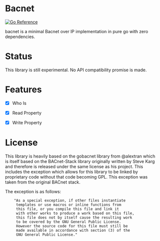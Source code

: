 # Bacnet
[![Go Reference](https://pkg.go.dev/badge/github.com/REQUEA/bacnet.svg)](https://pkg.go.dev/github.com/REQUEA/bacnet)

bacnet is a minimal Bacnet over IP implementation in pure go with zero dependencies. 

# Status 
This library is still experimental. No API compatibility promise is made. 

# Features
- [x] Who Is
- [x] Read Property
- [x] Write Property


# License
This library is heavily based on the gobacnet library from @alextran
which is itself based on the BACnet-Stack library originally written
by Steve Karg and therefore is released under the same license as his
project.  This includes the exception which allows for this library to
be linked by proprietary code without that code becoming GPL. This
exception was taken from the original BACnet stack. 

The exception is as follows:
```
    "As a special exception, if other files instantiate
     templates or use macros or inline functions from
     this file, or you compile this file and link it
     with other works to produce a work based on this file,
     this file does not by itself cause the resulting work
     to be covered by the GNU General Public License.
     However the source code for this file must still be
     made available in accordance with section (3) of the
     GNU General Public License."
```
